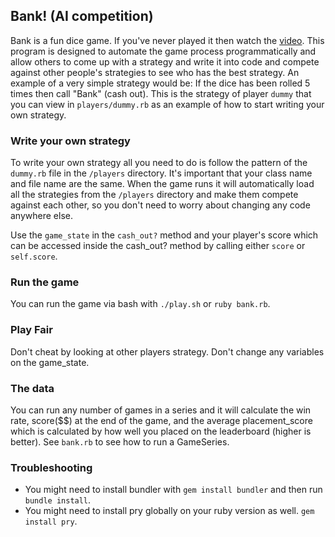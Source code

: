 ## Bank! (AI competition)

Bank is a fun dice game. If you've never played it then watch the [video](https://www.youtube.com/watch?v=KuXX9qmcIro). This program is designed to automate the game process programmatically and allow others to come up with a strategy and write it into code and compete against other people's strategies to see who has the best strategy. An example of a very simple strategy would be: If the dice has been rolled 5 times then call "Bank" (cash out). This is the strategy of player `dummy` that you can view in `players/dummy.rb` as an example of how to start writing your own strategy.

### Write your own strategy
To write your own strategy all you need to do is follow the pattern of the `dummy.rb` file in the `/players` directory. It's important that your class name and file name are the same. When the game runs it will automatically load all the strategies from the `/players` directory and make them compete against each other, so you don't need to worry about changing any code anywhere else.

Use the `game_state` in the `cash_out?` method and your player's score which can be accessed inside the cash_out? method by calling either `score` or `self.score`.


### Run the game
You can run the game via bash with `./play.sh` or `ruby bank.rb`.

### Play Fair
Don't cheat by looking at other players strategy. Don't change any variables on the game_state.

### The data
You can run any number of games in a series and it will calculate the win rate, score($$) at the end of the game, and the average placement_score which is calculated by how well you placed on the leaderboard (higher is better). See `bank.rb` to see how to run a GameSeries.


### Troubleshooting
* You might need to install bundler with `gem install bundler` and then run `bundle install`. 
* You might need to install pry globally on your ruby version as well. `gem install pry`.
